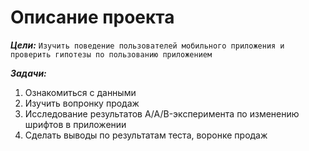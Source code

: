# Описание проекта

***Цели:*** `Изучить поведение пользователей мобильного приложения и проверить гипотезы по пользованию приложением`

***Задачи:***
1. Ознакомиться с данными
2. Изучить вопронку продаж
3. Исследование результатов A/A/B-эксперимента по изменению шрифтов в приложении
4. Сделать выводы по результатам теста, воронке продаж
